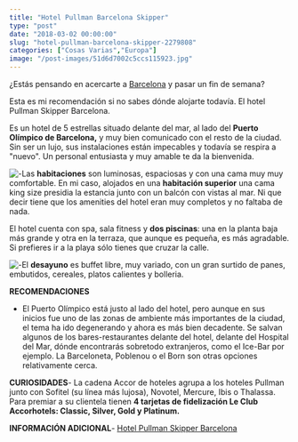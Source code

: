 ```yaml
---
title: "Hotel Pullman Barcelona Skipper"
type: "post"
date: "2018-03-02 00:00:00"
slug: "hotel-pullman-barcelona-skipper-2279808"
categories: ["Cosas Varias","Europa"]
image: "/post-images/51d6d7002c5ccs115923.jpg"
---
```


   
  
¿Estás pensando en acercarte a [Barcelona](http://www.missviajes.com/barcelona-musa-gaudi-16070/) y pasar un fin de semana?  
  
Esta es mi recomendación si no sabes dónde alojarte todavía. El hotel Pullman Skipper Barcelona.  
  
Es un hotel de 5 estrellas situado delante del mar, al lado del **Puerto Olímpico de Barcelona,** y muy bien comunicado con el resto de la ciudad. Sin ser un lujo, sus instalaciones están impecables y todavía se respira a "nuevo". Un personal entusiasta y muy amable te da la bienvenida.  
  
![ - ](/post-images/51d6d7002c5ccs115923.jpg "habitación hotel Pullman Barcelona Skipper")Las **habitaciones** son luminosas, espaciosas y con una cama muy muy comfortable. En mi caso, alojados en una **habitación superior** una cama king size presidia la estancia junto con un balcón con vistas al mar. Ni que decir tiene que los amenities del hotel eran muy completos y no faltaba de nada.  
  
El hotel cuenta con spa, sala fitness y **dos piscinas**: una en la planta baja más grande y otra en la terraza, que aunque es pequeña, es más agradable. Si prefieres ir a la playa sólo tienes que cruzar la calle.  
  
![ - ](/post-images/51d6d787915b7s220577.jpg "zona de desayunos by missviajes")El **desayuno** es buffet libre, muy variado, con un gran surtido de panes, embutidos, cereales, platos calientes y bolleria.  
  
**RECOMENDACIONES**

- El Puerto Olímpico está justo al lado del hotel, pero aunque en sus inicios fue uno de las zonas de ambiente más importantes de la ciudad, el tema ha ido degenerando y ahora es más bien decadente. Se salvan algunos de los bares-restaurantes delante del hotel, delante del Hospital del Mar, dónde encontrarás sobretodo extranjeros, como el Ice-Bar por ejemplo. La Barceloneta, Poblenou o el Born son otras opciones relativamente cerca.

**CURIOSIDADES**- La cadena Accor de hoteles agrupa a los hoteles Pullman junto con Sofitel (su línea más lujosa), Novotel, Mercure, Ibis o Thalassa. Para premiar a su clientela tienen **4 tarjetas de fidelización Le Club Accorhotels: Classic, Silver, Gold y Platinum.**

**INFORMACIÓN ADICIONAL**- [Hotel Pullman Skipper Barcelona](http://www.booking.com/hotel/es/barcelona-skipper.html?aid=1294466&no_rooms=1&group_adults=1)